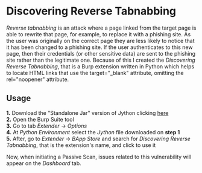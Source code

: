 # Discovering Reverse Tabnabbing

*Reverse tabnabbing* is an attack where a page linked from the target page is able to rewrite that page, for example, to replace it with a phishing site. As the user was originally on the correct page they are less likely to notice that it has been changed to a phishing site. If the user authenticates to this new page, then their credentials (or other sensitive data) are sent to the phishing site rather than the legitimate one.
Because of this I created the *Discovering Reverse Tabnabbing*, that is a Burp extension written in Python which helps to locate HTML links that use the target="_blank" attribute, omitting the rel="noopener" attribute. 

## Usage
**1.** Download the "Standalone Jar" version of Jython clicking <a href="http://www.jython.org/downloads.html">here</a>  
**2.** Open the Burp Suite tool  
**3.**  Go to tab *Extender* -> *Options*  
**4.** At *Python Environment* select the *Jython* file downloaded on **step 1**  
**5.** After, go to *Extender* -> *BApp Store* and search for *Discovering Reverse Tabnabbing*, that is the extension's name, and click to use it  

Now, when initiating a Passive Scan, issues related to this vulnerability will appear on the *Dashboard* tab.
